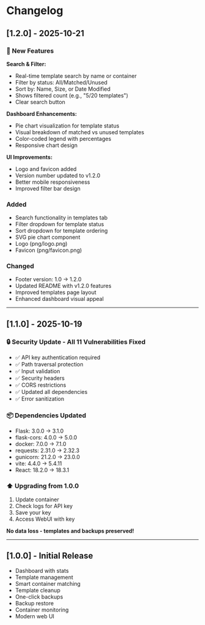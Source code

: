 # Changelog

## [1.2.0] - 2025-10-21

### 🎉 New Features

**Search & Filter:**
- Real-time template search by name or container
- Filter by status: All/Matched/Unused
- Sort by: Name, Size, or Date Modified
- Shows filtered count (e.g., "5/20 templates")
- Clear search button

**Dashboard Enhancements:**
- Pie chart visualization for template status
- Visual breakdown of matched vs unused templates
- Color-coded legend with percentages
- Responsive chart design

**UI Improvements:**
- Logo and favicon added
- Version number updated to v1.2.0
- Better mobile responsiveness
- Improved filter bar design

### Added
- Search functionality in templates tab
- Filter dropdown for template status
- Sort dropdown for template ordering
- SVG pie chart component
- Logo (png/logo.png)
- Favicon (png/favicon.png)

### Changed
- Footer version: 1.0 → 1.2.0
- Updated README with v1.2.0 features
- Improved templates page layout
- Enhanced dashboard visual appeal

---

## [1.1.0] - 2025-10-19

### 🔒 Security Update - All 11 Vulnerabilities Fixed

- ✅ API key authentication required
- ✅ Path traversal protection
- ✅ Input validation
- ✅ Security headers
- ✅ CORS restrictions
- ✅ Updated all dependencies
- ✅ Error sanitization

### 📦 Dependencies Updated

- Flask: 3.0.0 → 3.1.0
- flask-cors: 4.0.0 → 5.0.0
- docker: 7.0.0 → 7.1.0
- requests: 2.31.0 → 2.32.3
- gunicorn: 21.2.0 → 23.0.0
- vite: 4.4.0 → 5.4.11
- React: 18.2.0 → 18.3.1

### ⬆️ Upgrading from 1.0.0

1. Update container
2. Check logs for API key
3. Save your key
4. Access WebUI with key

**No data loss - templates and backups preserved!**

---

## [1.0.0] - Initial Release

- Dashboard with stats
- Template management
- Smart container matching
- Template cleanup
- One-click backups
- Backup restore
- Container monitoring
- Modern web UI

